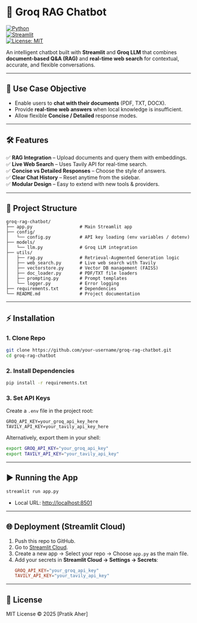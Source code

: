 # 🤖 Groq RAG Chatbot  

[![Python](https://img.shields.io/badge/Python-3.10%2B-blue)](https://www.python.org/)  
[![Streamlit](https://img.shields.io/badge/Streamlit-Deployed-brightgreen)](https://streamlit.io/cloud)  
[![License: MIT](https://img.shields.io/badge/License-MIT-yellow.svg)](https://opensource.org/licenses/MIT)  

An intelligent chatbot built with **Streamlit** and **Groq LLM** that combines **document-based Q&A (RAG)** and **real-time web search** for contextual, accurate, and flexible conversations.  

---

## 🚀 Use Case Objective
- Enable users to **chat with their documents** (PDF, TXT, DOCX).  
- Provide **real-time web answers** when local knowledge is insufficient.  
- Allow flexible **Concise / Detailed** response modes.  

---

## 🛠️ Features
✅ **RAG Integration** – Upload documents and query them with embeddings.  
✅ **Live Web Search** – Uses Tavily API for real-time search.  
✅ **Concise vs Detailed Responses** – Choose the style of answers.  
✅ **Clear Chat History** – Reset anytime from the sidebar.  
✅ **Modular Design** – Easy to extend with new tools & providers.  

---

## 📂 Project Structure
```
groq-rag-chatbot/
├── app.py                  # Main Streamlit app
├── config/
│   └── config.py           # API key loading (env variables / dotenv)
├── models/
│   └── llm.py              # Groq LLM integration
├── utils/
│   ├── rag.py              # Retrieval-Augmented Generation logic
│   ├── web_search.py       # Live web search with Tavily
│   ├── vectorstore.py      # Vector DB management (FAISS)
│   ├── doc_loader.py       # PDF/TXT file loaders
│   ├── prompting.py        # Prompt templates
│   └── logger.py           # Error logging
├── requirements.txt        # Dependencies
└── README.md               # Project documentation
```

---

## ⚡ Installation

### 1. Clone Repo
```bash
git clone https://github.com/your-username/groq-rag-chatbot.git
cd groq-rag-chatbot
```

### 2. Install Dependencies
```bash
pip install -r requirements.txt
```

### 3. Set API Keys
Create a `.env` file in the project root:  
```
GROQ_API_KEY=your_groq_api_key_here
TAVILY_API_KEY=your_tavily_api_key_here
```

Alternatively, export them in your shell:
```bash
export GROQ_API_KEY="your_groq_api_key"
export TAVILY_API_KEY="your_tavily_api_key"
```

---

## ▶️ Running the App
```bash
streamlit run app.py
```

- Local URL: [http://localhost:8501](http://localhost:8501)  

---

## 🌐 Deployment (Streamlit Cloud)
1. Push this repo to GitHub.  
2. Go to [Streamlit Cloud](https://streamlit.io/cloud).  
3. Create a new app → Select your repo → Choose `app.py` as the main file.  
4. Add your secrets in **Streamlit Cloud → Settings → Secrets**:
   ```toml
   GROQ_API_KEY="your_groq_api_key"
   TAVILY_API_KEY="your_tavily_api_key"
   ```

---

## 📜 License
MIT License © 2025 [Pratik Aher]  
